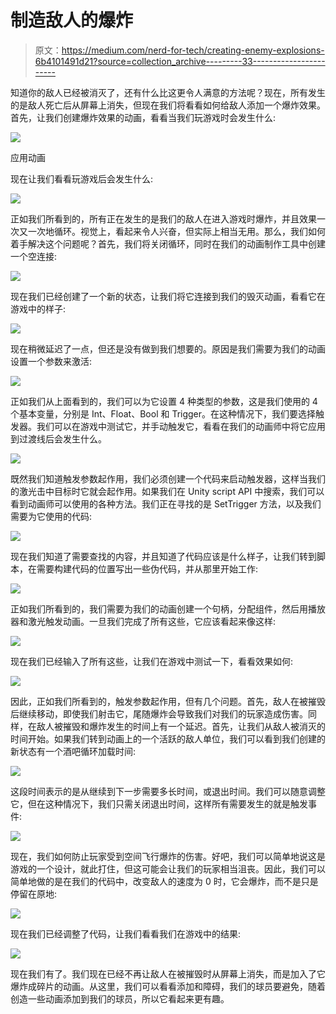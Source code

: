 # 制造敌人的爆炸

> 原文：<https://medium.com/nerd-for-tech/creating-enemy-explosions-6b4101491d21?source=collection_archive---------33----------------------->

知道你的敌人已经被消灭了，还有什么比这更令人满意的方法呢？现在，所有发生的是敌人死亡后从屏幕上消失，但现在我们将看看如何给敌人添加一个爆炸效果。首先，让我们创建爆炸效果的动画，看看当我们玩游戏时会发生什么:

![](img/449e42cb82bcfade2b8bbcddba31c878.png)

应用动画

现在让我们看看玩游戏后会发生什么:

![](img/e8dd8a85acae8e73064d2caddab54623.png)

正如我们所看到的，所有正在发生的是我们的敌人在进入游戏时爆炸，并且效果一次又一次地循环。视觉上，看起来令人兴奋，但实际上相当无用。那么，我们如何着手解决这个问题呢？首先，我们将关闭循环，同时在我们的动画制作工具中创建一个空连接:

![](img/a401d28225ed1351e0c32d8344f7f276.png)

现在我们已经创建了一个新的状态，让我们将它连接到我们的毁灭动画，看看它在游戏中的样子:

![](img/48bfdb8d8a4aab44f86c863db86d8274.png)

现在稍微延迟了一点，但还是没有做到我们想要的。原因是我们需要为我们的动画设置一个参数来激活:

![](img/44262a9a08c3ce0c2b32f6f07b3d5d07.png)

正如我们从上面看到的，我们可以为它设置 4 种类型的参数，这是我们使用的 4 个基本变量，分别是 Int、Float、Bool 和 Trigger。在这种情况下，我们要选择触发器。我们可以在游戏中测试它，并手动触发它，看看在我们的动画师中将它应用到过渡线后会发生什么。

![](img/e375c8f327305068f6e7d310adc92cee.png)

既然我们知道触发参数起作用，我们必须创建一个代码来启动触发器，这样当我们的激光击中目标时它就会起作用。如果我们在 Unity script API 中搜索，我们可以看到动画师可以使用的各种方法。我们正在寻找的是 SetTrigger 方法，以及我们需要为它使用的代码:

![](img/6ac1d8ba35d4d1bdcb33c72974e8f561.png)

现在我们知道了需要查找的内容，并且知道了代码应该是什么样子，让我们转到脚本，在需要构建代码的位置写出一些伪代码，并从那里开始工作:

![](img/c54cbc02d1f305a09ec37191ef59b0ad.png)

正如我们所看到的，我们需要为我们的动画创建一个句柄，分配组件，然后用播放器和激光触发动画。一旦我们完成了所有这些，它应该看起来像这样:

![](img/54ae0d5376bd5706d3291c2fa306c295.png)

现在我们已经输入了所有这些，让我们在游戏中测试一下，看看效果如何:

![](img/72c6634d53a388dcd86ae66f9c387b03.png)

因此，正如我们所看到的，触发参数起作用，但有几个问题。首先，敌人在被摧毁后继续移动，即使我们射击它，尾随爆炸会导致我们对我们的玩家造成伤害。同样，在敌人被摧毁和爆炸发生的时间上有一个延迟。首先，让我们从敌人被消灭的时间开始。如果我们转到动画上的一个活跃的敌人单位，我们可以看到我们创建的新状态有一个酒吧循环加载时间:

![](img/57389b08111bbabf351399a98394fb18.png)

这段时间表示的是从继续到下一步需要多长时间，或退出时间。我们可以随意调整它，但在这种情况下，我们只需关闭退出时间，这样所有需要发生的就是触发事件:

![](img/bfb5abeaff535d4f33173f374de8f5ac.png)

现在，我们如何防止玩家受到空间飞行爆炸的伤害。好吧，我们可以简单地说这是游戏的一个设计，就此打住，但这可能会让我们的玩家相当沮丧。因此，我们可以简单地做的是在我们的代码中，改变敌人的速度为 0 时，它会爆炸，而不是只是停留在原地:

![](img/bde1409ff3134fdf186b0e981be333c7.png)

现在我们已经调整了代码，让我们看看我们在游戏中的结果:

![](img/3dc1b9f91047413cd511355abebe781a.png)

现在我们有了。我们现在已经不再让敌人在被摧毁时从屏幕上消失，而是加入了它爆炸成碎片的动画。从这里，我们可以看看添加和障碍，我们的球员要避免，随着创造一些动画添加到我们的球员，所以它看起来更有趣。